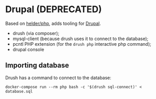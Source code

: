 # Drupal (DEPRECATED)

Based on [helder/php](https://registry.hub.docker.com/u/helder/php/), adds tooling for [Drupal](https://www.drupal.org).

* drush (via composer);
* mysql-client (because drush uses it to connect to the database);
* pcntl PHP extension (for the `drush php` interactive php command);
* drupal console

## Importing database

Drush has a command to connect to the database:

    docker-compose run --rm php bash -c '$(drush sql-connect)' < database.sql
